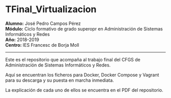 # TFinal_Virtualizacion


**Alumno:** José Pedro Campos Pérez  
**Módulo:** Ciclo formativo de grado superopr en Administración de Sistemas Informáticos y Redes  
**Año:** 2018-2019  
**Centro:** IES Francesc de Borja Moll  


  
 -------------------  
Este es el repositorio que acompaña al trabajo final del CFGS de Administración de Sistemas Informáticos y Redes.

Aquí se encuentran los ficheros para Docker, Docker Compose y Vagrant para su descarga y su puesta en marcha inmediata.

La explicación de cada uno de ellos se encuentra en el PDF del repositorio.
